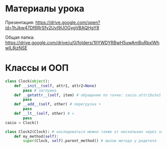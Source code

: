 # Материалы урока

Презентация: https://drive.google.com/open?id=1hJkw47Df6RrSfy2UvI9UOGygVBAQHgY8

Общая папка: https://drive.google.com/drive/u/0/folders/1IIYWDYRBwH5uwAmBuRbxlWhwIL8jzNSE

# Классы и ООП

```python
class Clock(object):
	def __init__(self, attr1, attr2=None)
		pass # заглушка
	def __getattr__(self, item) # обращение по точке: casio.attribute1
		pass
	def __add__(self, other) # перегрузка +
		pass
	def __lt__(self, other) # <
		pass
casio = Clock()

class Clock2(Clock): # наследоваться можно также от нескольких через запятую при этом методы сначала ищутся родителях, которые слева
	def my_method(self):
		super(Clock, self).parent_method() # вызов метода у родителя
```
